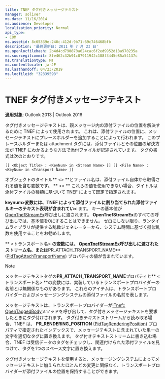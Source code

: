 ```yaml
---
title: TNEF タグ付きメッセージテキスト
manager: soliver
ms.date: 11/16/2014
ms.audience: Developer
localization_priority: Normal
api_type:
- COM
ms.assetid: 8c65339e-240c-412d-9b71-69c746468bfb
description: '最終更新日: 2011 年 7 月 23 日'
ms.openlocfilehash: 2b4d4cd790870a024cac6f2ed9952d18a970235a
ms.sourcegitcommit: 8fe462c32b91c87911942c188f3445e85a54137c
ms.translationtype: MT
ms.contentlocale: ja-JP
ms.lasthandoff: 04/23/2019
ms.locfileid: "32339593"
---
```

# <a name="tnef-tagged-message-text"></a>TNEF タグ付きメッセージテキスト

  
  
**適用対象**: Outlook 2013 | Outlook 2016 
  
タグ付きメッセージテキストは、親メッセージ内の添付ファイルの位置を解決するために TNEF によって使用されます。 これは、添付ファイルの位置に、メッセージテキストにプレースホルダーを追加することによって行われます。 このプレースホルダーまたは attachment タグには、添付ファイルとその位置の解決方法が TNEF にわかるような方法で添付ファイルが記述されています。 タグの書式は次のとおりです。
  
 `[[ <Object Title> : <KeyNum> in <Stream Name> ]] [[ <File Name> : <KeyNum> in <Transport Name> ]]`
  
 オブジェクトのタイトル** \<\> **とファイル名は、添付ファイル自体から取得される値を含む変数です。 ** \<\> ** これらの値を使用できない場合、タイトルは添付ファイルの種類に基づいて TNEF によって既定で指定されます。 
  
**keynum\>変数には、TNEF によって添付ファイルに割り当てられた添付ファイルキーのテキスト表現が含まれてい\<** ます。 キーの基本値が[OpenTnefStreamEx](opentnefstreamex.md)呼び出しに渡されます。 **OpenTnefStreamEx**のすべての呼び出しでは、基本値を0にすることはできません。 ゼロにしない限り、ランタイムライブラリが提供する乱数ジェネレーターから、システム時間に基づく擬似乱数を使用することをお勧めします。
  
** \<トランスポート名\> **の変数には、 [OpenTnefStreamEx](opentnefstreamex.md)呼び出しに渡されたストリーム名、または**PR_ATTACH_TRANSPORT_NAME** ([PidTagAttachTransportName](pidtagattachtransportname-canonical-property.md)) プロパティの値が含まれています。
  
> [!NOTE]
> メッセージテキストタグの**PR_ATTACH_TRANSPORT_NAME**プロパティと** \<トランスポート名\> **の変数には、実装しているトランスポートプロバイダーの名前とは無関係なものがあります。 これらのアイテムは、トランスポートプロバイダーおよびメッセージングシステムの添付ファイルの名前を表します。 
  
メッセージテキストは、トランスポートプロバイダーが[ITnef:: OpenTaggedBody](itnef-opentaggedbody.md)メソッドを呼び出して、タグ付きメッセージテキストを要求したときにタグ付けされます。 タグ付きテキストストリームから読み取る場合、TNEF は、 **PR_RENDERING_POSITION** ([PidTagRenderingPosition](pidtagrenderingposition-canonical-property.md)) プロパティで指定されたインデックスで、メッセージテキストに含まれていた単一の文字を適切なタグに置き換えます。 タグ付きテキストストリームに書き込む場合、TNEF は受信データのタグをチェックし、関連付けられた添付ファイルを見つけて、タグを1つのスペース文字に置き換えます。
  
タグ付きメッセージテキストを使用すると、メッセージングシステムによってメッセージテキストに加えられたほとんどの変更に関係なく、トランスポートプロバイダーが添付ファイルの位置を保持することができます。
  

